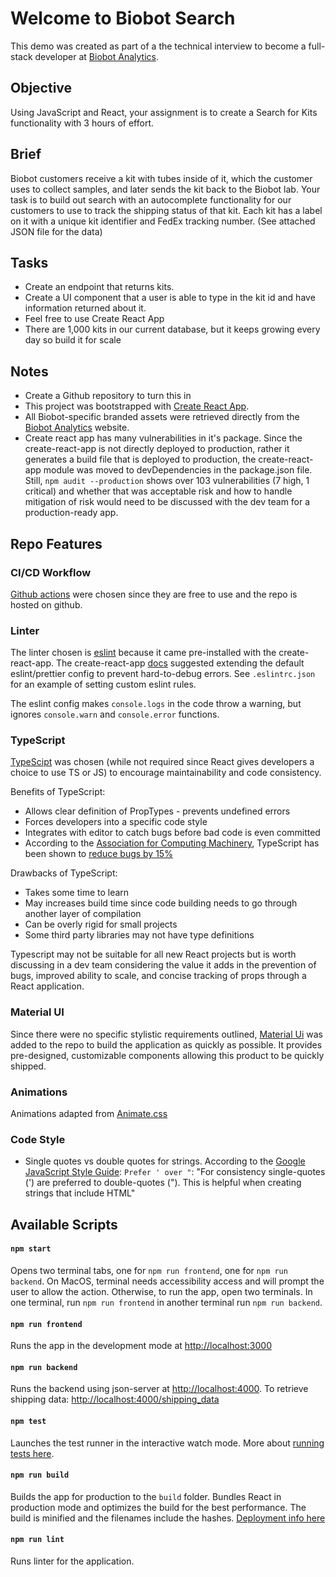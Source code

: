 # Welcome to Biobot Search
This demo was created as part of a the technical interview to become a full-stack developer at [Biobot Analytics](https://biobot.io/).

## Objective
Using JavaScript and React, your assignment is to create a Search for Kits functionality with 3 hours of effort. 

## Brief
Biobot customers receive a kit with tubes inside of it, which the customer uses to collect samples, and later sends the kit back to the Biobot lab. Your task is to build out search with an autocomplete functionality for our customers to use to track the shipping status of that kit. Each kit has a label on it with a unique kit identifier and FedEx tracking number. (See attached JSON file for the data)

## Tasks
- Create an endpoint that returns kits.
- Create a UI component that a user is able to type in the kit id and have information returned about it.
- Feel free to use Create React App
- There are 1,000 kits in our current database, but it keeps growing every day so build it for scale
## Notes
- Create a Github repository to turn this in
- This project was bootstrapped with [Create React App](https://github.com/facebook/create-react-app).
- All Biobot-specific branded assets were retrieved directly from the [Biobot Analytics](https://biobot.io/) website.
- Create react app has many vulnerabilities in it's package. Since the create-react-app is not directly deployed to production, rather it generates a build file that is deployed to production, the create-react-app module was moved to devDependencies in the package.json file. Still, `npm audit --production` shows over 103 vulnerabilities (7 high, 1 critical) and whether that was acceptable risk and how to handle mitigation of risk would need to be discussed with the dev team for a production-ready app. 

## Repo Features
### CI/CD Workflow
[Github actions](https://github.com/features/actions) were chosen since they are free to use and the repo is hosted on github. 

### Linter
The linter chosen is [eslint](https://eslint.org/) because it came pre-installed with the create-react-app. The create-react-app [docs](https://create-react-app.dev/docs/setting-up-your-editor/) suggested extending the default eslint/prettier config to prevent hard-to-debug errors. See `.eslintrc.json` for an example of setting custom eslint rules. 

The eslint config makes `console.logs` in the code throw a warning, but ignores `console.warn` and `console.error` functions.

### TypeScript
[TypeScipt](https://www.typescriptlang.org/) was chosen (while not required since React gives developers a choice to use TS or JS) to encourage maintainability and code consistency. 

Benefits of TypeScript:
 - Allows clear definition of PropTypes - prevents undefined errors
 - Forces developers into a specific code style
 - Integrates with editor to catch bugs before bad code is even committed
 - According to the [Association for Computing Machinery](https://dl.acm.org/), TypeScript has been shown to [reduce bugs by 15%](https://dl.acm.org/doi/abs/10.1145/2676726.2676971)

Drawbacks of TypeScript:
- Takes some time to learn
- May increases build time since code building needs to go through another layer of compilation
- Can be overly rigid for small projects 
- Some third party libraries may not have type definitions

Typescript may not be suitable for all new React projects but is worth discussing in a dev team considering the value it adds in the prevention of bugs, improved ability to scale, and concise tracking of props through a React application.
 

### Material UI
Since there were no specific stylistic requirements outlined, [Material Ui](https://mui.com/) was added to the repo to build the application as quickly as possible. It provides pre-designed, customizable components allowing this product to be quickly shipped.  

### Animations
Animations adapted from [Animate.css](https://animate.style/)

### Code Style
- Single quotes vs double quotes for strings. According to the [Google JavaScript Style Guide](https://google.github.io/styleguide/javascriptguide.xml): `Prefer ' over "`: "For consistency single-quotes (') are preferred to double-quotes ("). This is helpful when creating strings that include HTML"

## Available Scripts
#### `npm start`
Opens two terminal tabs, one for `npm run frontend`, one for `npm run backend`. On MacOS, terminal needs accessibility access and will prompt the user to allow the action. Otherwise, to run the app, open two terminals. In one terminal, run `npm run frontend` in another terminal run `npm run backend`.

#### `npm run frontend`
Runs the app in the development mode at [http://localhost:3000](http://localhost:3000)

#### `npm run backend`
Runs the backend using json-server at [http://localhost:4000](http://localhost:4000). To retrieve shipping data: [http://localhost:4000/shipping_data](http://localhost:4000/shipping_data)

#### `npm test`
Launches the test runner in the interactive watch mode. More about [running tests here](https://facebook.github.io/create-react-app/docs/running-tests).

#### `npm run build`
Builds the app for production to the `build` folder. Bundles React in production mode and optimizes the build for the best performance. The build is minified and the filenames include the hashes. [Deployment info here](https://facebook.github.io/create-react-app/docs/deployment)

#### `npm run lint`
Runs linter for the application.
